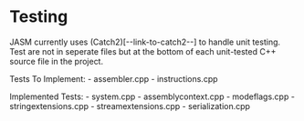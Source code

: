 # Testing

JASM currently uses (Catch2)[--link-to-catch2--] to handle unit testing. Test are not in seperate files
but at the bottom of each unit-tested C++ source file in the project.

Tests To Implement:
    - assembler.cpp
    - instructions.cpp

Implemented Tests:
    - system.cpp
    - assemblycontext.cpp
    - modeflags.cpp
    - stringextensions.cpp
    - streamextensions.cpp
    - serialization.cpp

